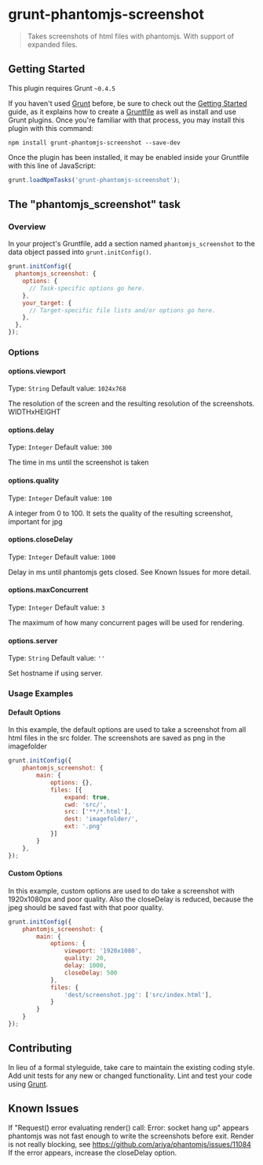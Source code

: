 # grunt-phantomjs-screenshot

> Takes screenshots of html files with phantomjs. With support of expanded files.

## Getting Started
This plugin requires Grunt `~0.4.5`

If you haven't used [Grunt](http://gruntjs.com/) before, be sure to check out the [Getting Started](http://gruntjs.com/getting-started) guide, as it explains how to create a [Gruntfile](http://gruntjs.com/sample-gruntfile) as well as install and use Grunt plugins. Once you're familiar with that process, you may install this plugin with this command:

```shell
npm install grunt-phantomjs-screenshot --save-dev
```

Once the plugin has been installed, it may be enabled inside your Gruntfile with this line of JavaScript:

```js
grunt.loadNpmTasks('grunt-phantomjs-screenshot');
```

## The "phantomjs_screenshot" task

### Overview
In your project's Gruntfile, add a section named `phantomjs_screenshot` to the data object passed into `grunt.initConfig()`.

```js
grunt.initConfig({
  phantomjs_screenshot: {
    options: {
      // Task-specific options go here.
    },
    your_target: {
      // Target-specific file lists and/or options go here.
    },
  },
});
```

### Options

#### options.viewport
Type: `String`
Default value: `1024x768`

The resolution of the screen and the resulting resolution of the screenshots.
WIDTHxHEIGHT

#### options.delay
Type: `Integer`
Default value: `300`

The time in ms until the screenshot is taken

#### options.quality
Type: `Integer`
Default value: `100`

A integer from 0 to 100. It sets the quality of the resulting screenshot, important for jpg

#### options.closeDelay
Type: `Integer`
Default value: `1000`

Delay in ms until phantomjs gets closed. See Known Issues for more detail.

#### options.maxConcurrent
Type: `Integer`
Default value: `3`

The maximum of how many concurrent pages will be used for rendering.

#### options.server
Type: `String`
Default value: `''`

Set hostname if using server.

### Usage Examples

#### Default Options
In this example, the default options are used to take a screenshot from all html files in the src folder. The screenshots
are saved as png in the imagefolder

```js
grunt.initConfig({
	phantomjs_screenshot: {
		main: {
			options: {},
			files: [{
				expand: true,
				cwd: 'src/',
				src: ['**/*.html'],
				dest: 'imagefolder/',
				ext: '.png'
			}]
		}
	},
});
```

#### Custom Options
In this example, custom options are used to do take a screenshot with 1920x1080px and poor quality.
Also the closeDelay is reduced, because the jpeg should be saved fast with that poor quality.

```js
grunt.initConfig({
	phantomjs_screenshot: {
		main: {
			options: {
				viewport: '1920x1080',
				quality: 20,
				delay: 1000,
				closeDelay: 500
			},
			files: {
				'dest/screenshot.jpg': ['src/index.html'],
			}
		}
	}
});
```

## Contributing
In lieu of a formal styleguide, take care to maintain the existing coding style. Add unit tests for any new or changed functionality. Lint and test your code using [Grunt](http://gruntjs.com/).

## Known Issues
If "Request() error evaluating render() call: Error: socket hang up" appears phantomjs was not fast enough to write the screenshots
before exit. Render is not really blocking, see https://github.com/ariya/phantomjs/issues/11084
If the error appears, increase the closeDelay option.
